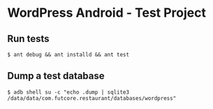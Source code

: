 # WordPress Android - Test Project #

## Run tests ##

    $ ant debug && ant installd && ant test

## Dump a test database ##

    $ adb shell su -c "echo .dump | sqlite3 /data/data/com.futcore.restaurant/databases/wordpress"

